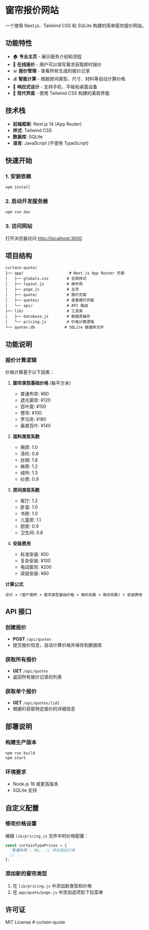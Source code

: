 # 窗帘报价网站

一个使用 Next.js、Tailwind CSS 和 SQLite 构建的简单窗帘报价网站。

## 功能特性

- 🏠 **专业主页** - 展示服务介绍和流程
- 📝 **在线报价** - 用户可以填写需求获取即时报价
- 📊 **报价管理** - 查看所有生成的报价记录
- 💰 **智能计算** - 根据房间类型、尺寸、材料等自动计算价格
- 📱 **响应式设计** - 支持手机、平板和桌面设备
- 🎨 **现代界面** - 使用 Tailwind CSS 构建的美观界面

## 技术栈

- **前端框架**: Next.js 14 (App Router)
- **样式**: Tailwind CSS
- **数据库**: SQLite
- **语言**: JavaScript (不使用 TypeScript)

## 快速开始

### 1. 安装依赖

```bash
npm install
```

### 2. 启动开发服务器

```bash
npm run dev
```

### 3. 访问网站

打开浏览器访问 [http://localhost:3000](http://localhost:3000)

## 项目结构

```
curtain-quote/
├── app/                    # Next.js App Router 页面
│   ├── globals.css        # 全局样式
│   ├── layout.js          # 根布局
│   ├── page.js            # 主页
│   ├── quote/             # 报价页面
│   ├── quotes/            # 查看报价页面
│   └── api/               # API 路由
├── lib/                   # 工具库
│   ├── database.js        # 数据库操作
│   └── pricing.js         # 价格计算逻辑
└── quotes.db             # SQLite 数据库文件
```

## 功能说明

### 报价计算逻辑

价格计算基于以下因素：

1. **窗帘类型基础价格** (每平方米)
   - 普通布帘: ¥80
   - 遮光窗帘: ¥120
   - 百叶窗: ¥150
   - 卷帘: ¥100
   - 罗马帘: ¥180
   - 垂直百叶: ¥140

2. **面料类型系数**
   - 棉质: 1.0
   - 涤纶: 0.8
   - 丝绸: 1.8
   - 麻质: 1.2
   - 绒布: 1.3
   - 纱质: 0.9

3. **房间类型系数**
   - 客厅: 1.2
   - 卧室: 1.0
   - 书房: 1.0
   - 儿童房: 1.1
   - 厨房: 0.9
   - 卫生间: 0.8

4. **安装费用**
   - 标准安装: ¥50
   - 复杂安装: ¥100
   - 电动窗帘: ¥200
   - 双层安装: ¥80

**计算公式**: 
```
总价 = (窗户面积 × 窗帘类型基础价格 × 面料系数 × 房间系数) + 安装费用
```

## API 接口

### 创建报价
- **POST** `/api/quotes`
- 提交报价信息，自动计算价格并保存到数据库

### 获取所有报价
- **GET** `/api/quotes`
- 返回所有报价记录的列表

### 获取单个报价
- **GET** `/api/quotes/[id]`
- 根据ID获取特定报价的详细信息

## 部署说明

### 构建生产版本

```bash
npm run build
npm start
```

### 环境要求

- Node.js 18 或更高版本
- SQLite 支持

## 自定义配置

### 修改价格设置

编辑 `lib/pricing.js` 文件中的价格配置：

```javascript
const curtainTypePrices = {
  '普通布帘': 80,  // 修改基础价格
  // ...
};
```

### 添加新的窗帘类型

1. 在 `lib/pricing.js` 中添加新类型和价格
2. 在 `app/quote/page.js` 中添加选项到下拉菜单

## 许可证

MIT License #   c u r t a i n - q u o t e  
 